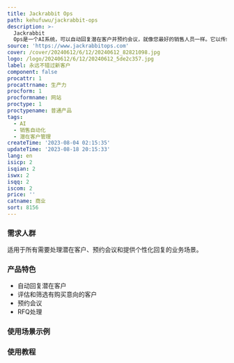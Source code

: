 ```yaml
---
title: Jackrabbit Ops
path: kehufuwu/jackrabbit-ops
description: >-
  Jackrabbit
  Ops是一个AI系统，可以自动回复潜在客户并预约会议，就像您最好的销售人员一样。它以传统SDR成本的10%提供全天候服务，具备实时公司知识。
source: 'https://www.jackrabbitops.com'
cover: /cover/20240612/6/12/20240612_82821098.jpg
logo: /logo/20240612/6/12/20240612_5de2c357.jpg
label: 永远不错过新客户
component: false
procattr: 1
procattrname: 生产力
procform: 1
procformname: 网站
proctype: 1
proctypename: 普通产品
tags:
  - AI
  - 销售自动化
  - 潜在客户管理
createTime: '2023-08-04 02:15:35'
updateTime: '2023-08-18 20:15:33'
lang: en
isicp: 2
isqian: 2
iswx: 2
isqq: 2
iscom: 2
price: ''
catname: 商业
sort: 8156
---
```




### 需求人群
适用于所有需要处理潜在客户、预约会议和提供个性化回复的业务场景。

### 产品特色
- 自动回复潜在客户
- 评估和筛选有购买意向的客户
- 预约会议
- RFQ处理

### 使用场景示例


### 使用教程


  
